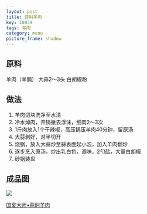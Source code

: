```yaml
---
layout: post
title: 蒜焖羊肉
key: 10039
tags: 羊肉
category: menu
picture_frame: shadow
---
```


## 原料

羊肉（羊腩）
大蒜2～3头
白胡椒粉

<!--more-->

## 做法

1. 羊肉切块洗净至水清
2. 冷水焯肉，开锅撇去浮沫，细肉2～3次
3. 1斤肉放入1个干辣椒，高压锅压羊肉40分钟，留原汤
4. 大蒜剥好，对半切开
5. 烧锅，放入大蒜炒至蒜表面起小泡，加入羊肉翻炒
6. 逐步烹入原汤，炒出乳白色，调味，2勺盐，大量白胡椒
7.  砂锅装盘

## 成品图

![](https://s3-us-west-1.amazonaws.com/menchi.xyz/%E8%92%9C%E7%84%96%E7%BE%8A%E8%82%89.jpg)

[国宴大师•蒜焖羊肉](https://youtu.be/P-N0x8sJ9Ig)
